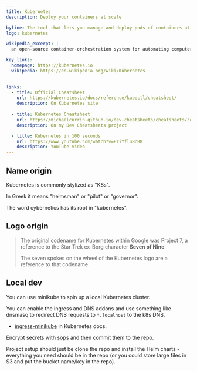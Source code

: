 ```yaml
---
title: Kubernetes
description: Deploy your containers at scale

byline: The tool that lets you manage and deploy pods of containers at scale
logo: kubernetes

wikipedia_excerpt: |
  an open-source container-orchestration system for automating computer application deployment, scaling, and management

key_links:
  homepage: https://kubernetes.io
  wikipedia: https://en.wikipedia.org/wiki/Kubernetes
  

links:
  - title: Official Cheatsheet
    url: https://kubernetes.io/docs/reference/kubectl/cheatsheet/
    description: On Kubernetes site
    
  - title: Kubernetes Cheatsheet
    url: https://michaelcurrin.github.io/dev-cheatsheets/cheatsheets/containers/kubernetes/
    description: On my Dev Cheatsheets project

  - title: Kubernetes in 100 seconds
    url: https://www.youtube.com/watch?v=PziYflu8cB8
    description: YouTube video
---
```



## Name origin

Kubernetes is commonly stylized as "K8s".

In Greek it means "helmsman" or "pilot" or "governor". 

The word cybernetics has its root in "kubernetes".


## Logo origin

> The original codename for Kubernetes within Google was Project 7, a reference to the Star Trek ex-Borg character **Seven of Nine**.
>
> The seven spokes on the wheel of the Kubernetes logo are a reference to that codename. 


## Local dev

You can use minikube to spin up a local Kubernetes cluster. 

You can enable the ingress and DNS addons and use something like dnsmasq to redirect DNS requests to `*.localhost` to the k8s DNS. 

- [ingress-minikube](https://kubernetes.io/docs/tasks/access-application-cluster/ingress-minikube/) in Kubernetes docs.

Encrypt secrets with [sops](https://github.com/mozilla/sops) and then commit them to the repo. 

Project setup should just be clone the repo and install the Helm charts - everything you need should be in the repo (or you could store large files in S3 and put the bucket name/key in the repo).
